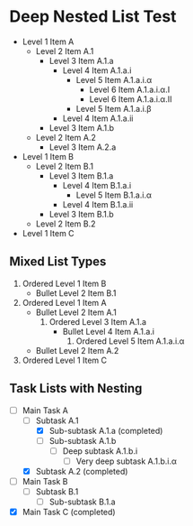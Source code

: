 # Deep Nested List Test

- Level 1 Item A
  - Level 2 Item A.1
    - Level 3 Item A.1.a
      - Level 4 Item A.1.a.i
        - Level 5 Item A.1.a.i.α
          - Level 6 Item A.1.a.i.α.I
          - Level 6 Item A.1.a.i.α.II
        - Level 5 Item A.1.a.i.β
      - Level 4 Item A.1.a.ii
    - Level 3 Item A.1.b
  - Level 2 Item A.2
    - Level 3 Item A.2.a
- Level 1 Item B
  - Level 2 Item B.1
    - Level 3 Item B.1.a
      - Level 4 Item B.1.a.i
        - Level 5 Item B.1.a.i.α
      - Level 4 Item B.1.a.ii
    - Level 3 Item B.1.b
  - Level 2 Item B.2
- Level 1 Item C

## Mixed List Types

1. Ordered Level 1 Item B
   - Bullet Level 2 Item B.1
2. Ordered Level 1 Item A
   - Bullet Level 2 Item A.1
     1. Ordered Level 3 Item A.1.a
        - Bullet Level 4 Item A.1.a.i
          1. Ordered Level 5 Item A.1.a.i.α
   - Bullet Level 2 Item A.2
3. Ordered Level 1 Item C

## Task Lists with Nesting

- [ ] Main Task A
  - [ ] Subtask A.1
    - [x] Sub-subtask A.1.a (completed)
    - [ ] Sub-subtask A.1.b
      - [ ] Deep subtask A.1.b.i
        - [ ] Very deep subtask A.1.b.i.α
  - [x] Subtask A.2 (completed)
- [ ] Main Task B
  - [ ] Subtask B.1
    - [ ] Sub-subtask B.1.a
- [x] Main Task C (completed)